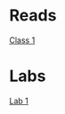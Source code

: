 # Reads

[Class 1](201\reads\1.md)

# Labs

[Lab 1](https://alonsoyiyi.github.io/reading-notes/201/labs/lab1.html)
